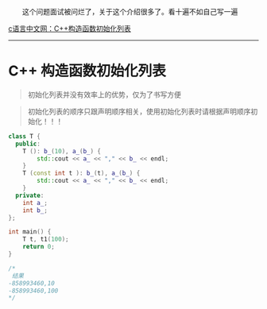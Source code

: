 &emsp;&emsp;这个问题面试被问烂了，关于这个介绍很多了。看十遍不如自己写一遍

[c语言中文网：C++构造函数初始化列表](http://c.biancheng.net/view/2223.html)

---

# C++ 构造函数初始化列表


> 初始化列表并没有效率上的优势，仅为了书写方便


> 初始化列表的顺序只跟声明顺序相关，使用初始化列表时请根据声明顺序初始化！！！

```cpp
class T {
  public:
    T (): b_(10), a_(b_) {
        std::cout << a_ << "," << b_ << endl;
    }
    T (const int t ): b_(t), a_(b_) {
        std::cout << a_ << "," << b_ << endl;
    }
  private:
    int a_;
    int b_;
};

int main() {
    T t, t1(100);
    return 0;
}

/*
 结果
-858993460,10
-858993460,100
*/
```

